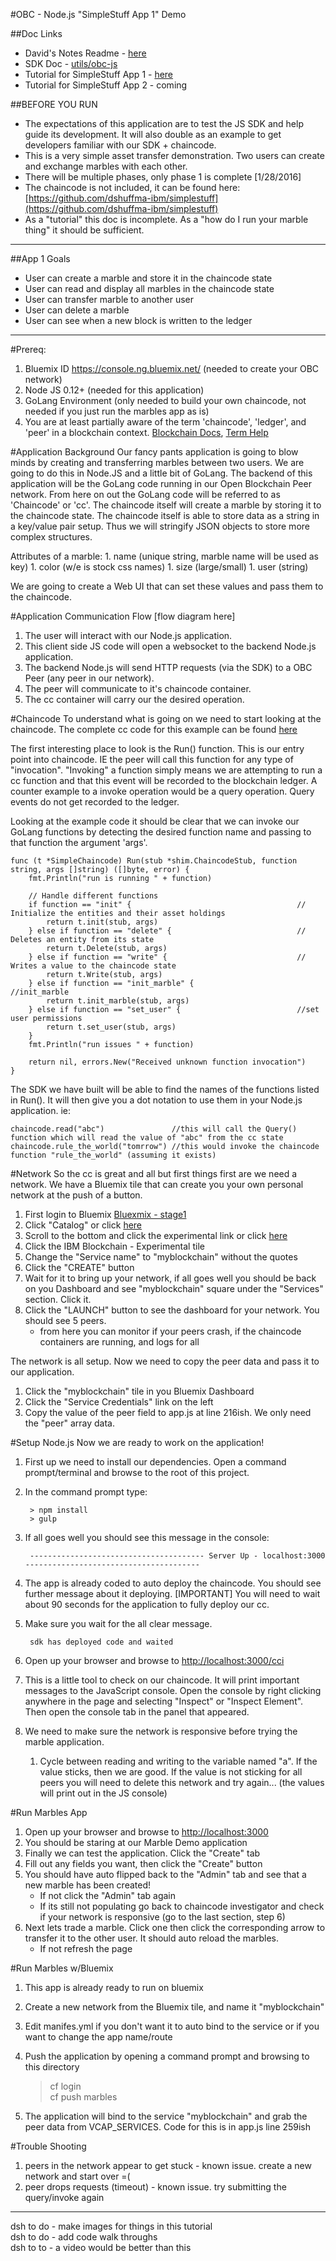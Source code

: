 #OBC - Node.js "SimpleStuff App 1" Demo

##Doc Links
- David's Notes Readme - [here](./README.md)
- SDK Doc - [utils/obc-js](./utils/obc-js/README.md)
- Tutorial for SimpleStuff App 1 - [here](./simplestuff1_tutorial.md)
- Tutorial for SimpleStuff App 2 - coming

##BEFORE YOU RUN
- The expectations of this application are to test the JS SDK and help guide its development.  It will also double as an example to get developers familiar with our SDK + chaincode.
- This is a very simple asset transfer demonstration.  Two users can create and exchange marbles with each other.
- There will be multiple phases, only phase 1 is complete  [1/28/2016]
- The chaincode is not included, it can be found here: [https://github.com/dshuffma-ibm/simplestuff](https://github.com/dshuffma-ibm/simplestuff)
- As a "tutorial" this doc is incomplete.  As a "how do I run your marble thing" it should be sufficient.

***

##App 1 Goals
- User can create a marble and store it in the chaincode state
- User can read and display all marbles in the chaincode state
- User can transfer marble to another user
- User can delete a marble
- User can see when a new block is written to the ledger

***

#Prereq:
1. Bluemix ID https://console.ng.bluemix.net/ (needed to create your OBC network)
1. Node JS 0.12+ (needed for this application)
1. GoLang Environment (only needed to build your own chaincode, not needed if you just run the marbles app as is)
1. You are at least partially aware of the term 'chaincode', 'ledger', and 'peer' in a blockchain context. [Blockchain Docs](https://github.com/openblockchain/obc-docs), [Term Help](https://github.com/openblockchain/obc-docs/blob/master/glossary.md)


#Application Background
Our fancy pants application is going to blow minds by creating and transferring marbles between two users.
We are going to do this in Node.JS and a little bit of GoLang.  The backend of this application will be the GoLang code running in our Open Blockchain Peer network.  From here on out the GoLang code will be referred to as 'Chaincode' or 'cc'. The chaincode itself will create a marble by storing it to the chaincode state. The chaincode itself is able to store data as a string in a key/value pair setup.  Thus we will stringify JSON objects to store more complex structures.

Attributes of a marble:
	1. name (unique string, marble name will be used as key)
	1. color (w/e is stock css names)
	1. size (large/small)
	1. user (string)
	
We are going to create a Web UI that can set these values and pass them to the chaincode. 

#Application Communication Flow
[flow diagram here]

1. The user will interact with our Node.js application.
1. This client side JS code will open a websocket to the backend Node.js application.
1. The backend Node.js will send HTTP requests (via the SDK) to a OBC Peer (any peer in our network).
1. The peer will communicate to it's chaincode container.
1. The cc container will carry our the desired operation.

#Chaincode
To understand what is going on we need to start looking at the chaincode.  The complete cc code for this example can be found [here](https://github.com/dshuffma-ibm/simplestuff/blob/master/chaincode_ex.go)
	
The first interesting place to look is the Run() function. 
This is our entry point into chaincode. 
IE the peer will call this function for any type of "invocation". 
"Invoking" a function simply means we are attempting to run a cc function and that this event will be recorded to the blockchain ledger.
A counter example to a invoke operation would be a query operation.  Query events do not get recorded to the ledger.

Looking at the example code it should be clear that we can invoke our GoLang functions by detecting the desired function name and passing to that function the argument 'args'.
	
	func (t *SimpleChaincode) Run(stub *shim.ChaincodeStub, function string, args []string) ([]byte, error) {
		fmt.Println("run is running " + function)

		// Handle different functions
		if function == "init" {										// Initialize the entities and their asset holdings
			return t.init(stub, args)
		} else if function == "delete" {							// Deletes an entity from its state
			return t.Delete(stub, args)
		} else if function == "write" {								// Writes a value to the chaincode state
			return t.Write(stub, args)
		} else if function == "init_marble" {						//init_marble
			return t.init_marble(stub, args)
		} else if function == "set_user" {							//set user permissions
			return t.set_user(stub, args)
		}
		fmt.Println("run issues " + function)

		return nil, errors.New("Received unknown function invocation")
	}
	
The SDK we have built will be able to find the names of the functions listed in Run(). 
It will then give you a dot notation to use them in your Node.js application. ie:
	
	chaincode.read("abc")				//this will call the Query() function which will read the value of "abc" from the cc state
	chaincode.rule_the_world("tomrrow")	//this would invoke the chaincode function "rule_the_world" (assuming it exists)

#Network
So the cc is great and all but first things first are we need a network.
We have a Bluemix tile that can create you your own personal network at the push of a button.

1. First login to Bluemix [Bluexmix - stage1](https://console.stage1.ng.bluemix.net)
1. Click "Catalog" or click [here](https://console.stage1.ng.bluemix.net/catalog)
1. Scroll to the bottom and click the experimental link or click [here](https://console.stage1.ng.bluemix.net/catalog/labs/)
1. Click the IBM Blockchain - Experimental tile
1. Change the "Service name" to "myblockchain" without the quotes
1. Click the "CREATE" button
1. Wait for it to bring up your network, if all goes well you should be back on you Dashboard and see "myblockchain" square under the "Services" section. Click it.
1. Click the "LAUNCH" button to see the dashboard for your network. You should see 5 peers.
	- from here you can monitor if your peers crash, if the chaincode containers are running, and logs for all


The network is all setup.  Now we need to copy the peer data and pass it to our application.
1. Click the "myblockchain" tile in you Bluemix Dashboard
1. Click the "Service Credentials" link on the left
1. Copy the value of the peer field to app.js at line 216ish. We only need the "peer" array data.

#Setup Node.js
Now we are ready to work on the application!
1. First up we need to install our dependencies. Open a command prompt/terminal and browse to the root of this project.
1. In the command prompt type:
	
		> npm install
		> gulp
1. If all goes well you should see this message in the console:
	
		--------------------------------------- Server Up - localhost:3000 ---------------------------------------
1. The app is already coded to auto deploy the chaincode.  You should see further message about it deploying. [IMPORTANT] You will need to wait about 90 seconds for the application to fully deploy our cc.
1. Make sure you wait for the all clear message. 
		
		sdk has deployed code and waited
1. Open up your browser and browse to [http://localhost:3000/cci](http://localhost:3000/cci)
1. This is a little tool to check on our chaincode. It will print important messages to the JavaScript console.  Open the console by right clicking anywhere in the page and selecting "Inspect" or "Inspect Element". Then open the console tab in the panel that appeared.
1. We need to make sure the network is responsive before trying the marble application.
	1. Cycle between reading and writing to the variable named "a".  If the value sticks, then we are good.  If the value is not sticking for all peers you will need to delete this network and try again... (the values will print out in the JS console)

#Run Marbles App
1. Open up your browser and browse to [http://localhost:3000](http://localhost:3000/)
1. You should be staring at our Marble Demo application
1. Finally we can test the application. Click the "Create" tab
1. Fill out any fields you want, then click the "Create" button
1. You should have auto flipped back to the "Admin" tab and see that a new marble has been created!
	- If not click the "Admin" tab again
	- If its still not populating go back to chaincode investigator and check if your network is responsive (go to the last section, step 6)
1. Next lets trade a marble.  Click one then click the corresponding arrow to transfer it to the other user. It should auto reload the marbles. 
	- If not refresh the page


#Run Marbles w/Bluemix
1. This app is already ready to run on bluemix
1. Create a new network from the Bluemix tile, and name it "myblockchain"
1. Edit manifes.yml if you don't want it to auto bind to the service or if you want to change the app name/route
1. Push the application by opening a command prompt and browsing to this directory
	
	> cf login  
	> cf push marbles
1. The application will bind to the service "myblockchain" and grab the peer data from VCAP_SERVICES. Code for this is in app.js line 259ish


#Trouble Shooting
1. peers in the network appear to get stuck - known issue. create a new network and start over =(
1. peer drops requests (timeout) - known issue. try submitting the query/invoke again

***
dsh to do - make images for things in this tutorial  
dsh to do - add code walk throughs  
dsh to to - a video would be better than this  